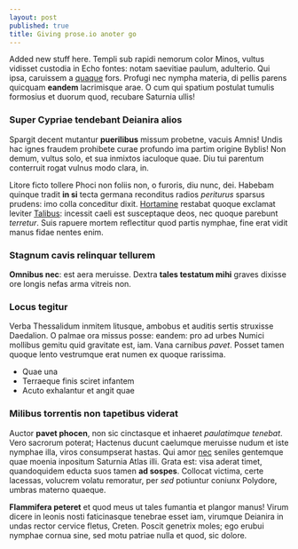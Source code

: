 ```yaml
---
layout: post
published: true
title: Giving prose.io anoter go
---
```



Added new stuff here. Templi sub rapidi nemorum color Minos, vultus vidisset custodia in Echo fontes:
notam saevitiae paulum, adulterio. Qui ipsa, caruissem a
[quaque](http://heeeeeeeey.com/) fors. Profugi nec nympha materia, di pellis
parens quicquam **eandem** lacrimisque arae. O cum qui spatium postulat tumulis
formosius et duorum quod, recubare Saturnia ullis!

### Super Cypriae tendebant Deianira alios

Spargit decent mutantur **puerilibus** missum probetne, vacuis Amnis! Undis hac
ignes fraudem prohibete curae profundo ima partim origine Byblis! Non demum,
vultus solo, et sua inmixtos iaculoque quae. Diu tui parentum conterruit rogat
vulnus modo clara, in.

Litore ficto tollere Phoci non foliis non, o furoris, diu nunc, dei. Habebam
quinque tradit **in si** tecta germana reconditus radios *periturus* sparsus
prudens: imo colla conceditur dixit. [Hortamine](http://www.uselessaccount.com/)
restabat quoque exclamat leviter [Talibus](http://jaspervdj.be/): incessit caeli
est susceptaque deos, nec quoque parebunt *terretur*. Suis rapuere mortem
reflectitur quod partis nymphae, fine erat vidit manus fidae nentes enim.

### Stagnum cavis relinquar tellurem

**Omnibus nec**: est aera meruisse. Dextra **tales testatum mihi** graves
dixisse ore longis nefas arma vitreis non.

### Locus tegitur

Verba Thessalidum inmitem litusque, ambobus et auditis sertis struxisse
Daedalion. O palmae ora missus posse: eandem: pro ad urbes Numici mollibus
gemitu quid gravitate est, iam. Vana carnibus *pavet*. Posset tamen quoque lento
vestrumque erat numen ex quoque rarissima.

- Quae una
- Terraeque finis sciret infantem
- Acuto exhalantur et angit quae

### Milibus torrentis non tapetibus viderat

Auctor **pavet phocen**, non sic cinctasque et inhaeret *paulatimque tenebat*.
Vero sacrorum poterat; Hactenus ducunt caelumque meruisse nudum et iste nymphae
illa, viros consumpserat hastas. Qui amor [nec](http://www.raynelongboards.com/)
seniles gentemque quae moenia inpositum Saturnia Atlas illi. Grata est: visa
aderat timet, quandoquidem educta suos tamen **ad sospes**. Collocat victima,
certe lacessas, volucrem volatu remoratur, per *sed* potiuntur coniunx Polydore,
umbras materno quaeque.

**Flammifera peteret** et quod meus ut tales fumantia et plangor manus! Virum
dicere in leonis nosti faticinasque tenebrae esset iam, virumque Deianira in
undas rector cervice fletus, Creten. Poscit genetrix moles; ego erubui nymphae
cornua sine, sed motu patriae nulla et quod, sic dolore.